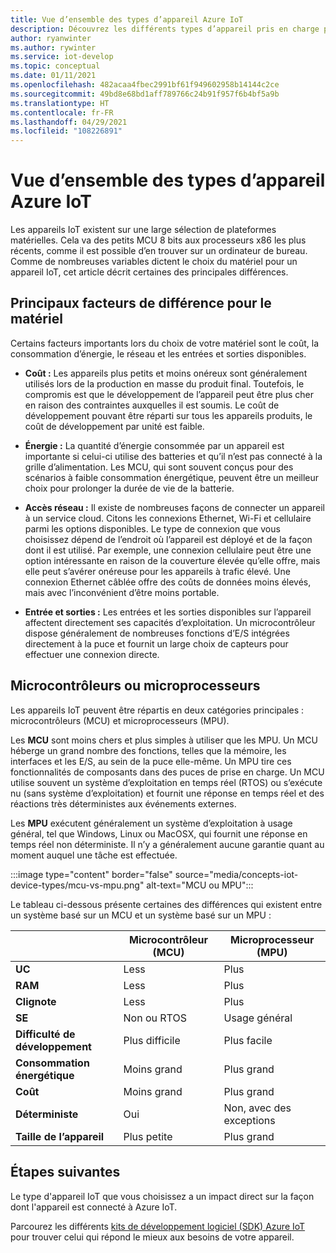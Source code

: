 ```yaml
---
title: Vue d’ensemble des types d’appareil Azure IoT
description: Découvrez les différents types d’appareil pris en charge par Azure IoT et les outils disponibles.
author: ryanwinter
ms.author: rywinter
ms.service: iot-develop
ms.topic: conceptual
ms.date: 01/11/2021
ms.openlocfilehash: 482acaa4fbec2991bf61f949602958b14144c2ce
ms.sourcegitcommit: 49bd8e68bd1aff789766c24b91f957f6b4bf5a9b
ms.translationtype: HT
ms.contentlocale: fr-FR
ms.lasthandoff: 04/29/2021
ms.locfileid: "108226891"
---
```

# <a name="overview-of-azure-iot-device-types"></a>Vue d’ensemble des types d’appareil Azure IoT
Les appareils IoT existent sur une large sélection de plateformes matérielles. Cela va des petits MCU 8 bits aux processeurs x86 les plus récents, comme il est possible d’en trouver sur un ordinateur de bureau. Comme de nombreuses variables dictent le choix du matériel pour un appareil IoT, cet article décrit certaines des principales différences.

## <a name="key-hardware-differentiators"></a>Principaux facteurs de différence pour le matériel
Certains facteurs importants lors du choix de votre matériel sont le coût, la consommation d’énergie, le réseau et les entrées et sorties disponibles.

* **Coût :** Les appareils plus petits et moins onéreux sont généralement utilisés lors de la production en masse du produit final. Toutefois, le compromis est que le développement de l’appareil peut être plus cher en raison des contraintes auxquelles il est soumis. Le coût de développement pouvant être réparti sur tous les appareils produits, le coût de développement par unité est faible.

* **Énergie :** La quantité d’énergie consommée par un appareil est importante si celui-ci utilise des batteries et qu’il n’est pas connecté à la grille d’alimentation. Les MCU, qui sont souvent conçus pour des scénarios à faible consommation énergétique, peuvent être un meilleur choix pour prolonger la durée de vie de la batterie.

* **Accès réseau :** Il existe de nombreuses façons de connecter un appareil à un service cloud. Citons les connexions Ethernet, Wi-Fi et cellulaire parmi les options disponibles. Le type de connexion que vous choisissez dépend de l’endroit où l’appareil est déployé et de la façon dont il est utilisé. Par exemple, une connexion cellulaire peut être une option intéressante en raison de la couverture élevée qu’elle offre, mais elle peut s’avérer onéreuse pour les appareils à trafic élevé. Une connexion Ethernet câblée offre des coûts de données moins élevés, mais avec l’inconvénient d’être moins portable.

* **Entrée et sorties :** Les entrées et les sorties disponibles sur l’appareil affectent directement ses capacités d’exploitation. Un microcontrôleur dispose généralement de nombreuses fonctions d’E/S intégrées directement à la puce et fournit un large choix de capteurs pour effectuer une connexion directe.

## <a name="microcontrollers-vs-microprocessors"></a>Microcontrôleurs ou microprocesseurs
Les appareils IoT peuvent être répartis en deux catégories principales : microcontrôleurs (MCU) et microprocesseurs (MPU).

Les **MCU** sont moins chers et plus simples à utiliser que les MPU. Un MCU héberge un grand nombre des fonctions, telles que la mémoire, les interfaces et les E/S, au sein de la puce elle-même. Un MPU tire ces fonctionnalités de composants dans des puces de prise en charge. Un MCU utilise souvent un système d’exploitation en temps réel (RTOS) ou s’exécute nu (sans système d’exploitation) et fournit une réponse en temps réel et des réactions très déterministes aux événements externes.

Les **MPU** exécutent généralement un système d’exploitation à usage général, tel que Windows, Linux ou MacOSX, qui fournit une réponse en temps réel non déterministe. Il n’y a généralement aucune garantie quant au moment auquel une tâche est effectuée. 

:::image type="content" border="false" source="media/concepts-iot-device-types/mcu-vs-mpu.png" alt-text="MCU ou MPU":::

Le tableau ci-dessous présente certaines des différences qui existent entre un système basé sur un MCU et un système basé sur un MPU :

||Microcontrôleur (MCU)|Microprocesseur (MPU)|
|-|-|-|
|**UC**| Less | Plus |
|**RAM**| Less | Plus |
|**Clignote**| Less | Plus |
|**SE**| Non ou RTOS | Usage général |
|**Difficulté de développement**| Plus difficile | Plus facile |
|**Consommation énergétique**| Moins grand | Plus grand |
|**Coût**| Moins grand | Plus grand |
|**Déterministe**| Oui | Non, avec des exceptions |
|**Taille de l’appareil**| Plus petite | Plus grand |

## <a name="next-steps"></a>Étapes suivantes
Le type d'appareil IoT que vous choisissez a un impact direct sur la façon dont l'appareil est connecté à Azure IoT.

Parcourez les différents [kits de développement logiciel (SDK) Azure IoT](about-iot-sdks.md) pour trouver celui qui répond le mieux aux besoins de votre appareil.
